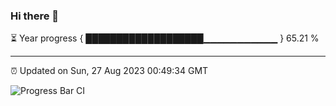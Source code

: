 ### Hi there 👋

⏳ Year progress { ███████████████████▁▁▁▁▁▁▁▁▁▁▁ } 65.21 %

---

⏰ Updated on Sun, 27 Aug 2023 00:49:34 GMT

![Progress Bar CI](https://github.com/liununu/liununu/workflows/Progress%20Bar%20CI/badge.svg)
